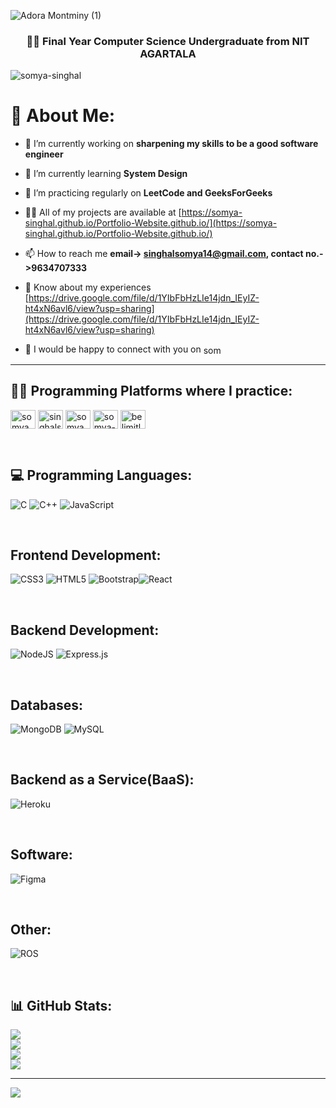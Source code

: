 ![Adora Montminy (1)](https://user-images.githubusercontent.com/88088520/177931802-0988f087-04bf-4d82-84b6-fe18eb478396.png)

<h3 align="center">👩‍💻 Final Year Computer Science Undergraduate from NIT AGARTALA</h3>

<p align="left"> <img src="https://komarev.com/ghpvc/?username=somya-singhal&label=Profile%20views&color=0e75b6&style=flat" alt="somya-singhal" /> </p>

# 💫 About Me:
- 🔭 I’m currently working on **sharpening my skills to be a good software engineer**

- 🌱 I’m currently learning **System Design**

- 👯 I’m practicing regularly on **LeetCode and GeeksForGeeks**

- 👨‍💻 All of my projects are available at [https://somya-singhal.github.io/Portfolio-Website.github.io/](https://somya-singhal.github.io/Portfolio-Website.github.io/)

- 📫 How to reach me **email-> singhalsomya14@gmail.com, contact no.->9634707333**

- 📄 Know about my experiences [https://drive.google.com/file/d/1YIbFbHzLIe14jdn_IEyIZ-ht4xN6avl6/view?usp=sharing](https://drive.google.com/file/d/1YIbFbHzLIe14jdn_IEyIZ-ht4xN6avl6/view?usp=sharing)

- 🤝 I would be happy to connect with you on <a href="https://linkedin.com/in/somya-singhal-a110091b9" target="blank"><img align="center" src="https://raw.githubusercontent.com/rahuldkjain/github-profile-readme-generator/master/src/images/icons/Social/linked-in-alt.svg" alt="somya-singhal-a110091b9" height="17" width="30" /></a>

<hr />
  
<h2 align="left"> 👩‍💻 Programming Platforms where I practice:</h3>
<a href="https://www.codechef.com/users/somya_156" target="blank"><img align="center" src="https://cdn.jsdelivr.net/npm/simple-icons@3.1.0/icons/codechef.svg" alt="somya_156" height="30" width="40" /></a>
<a href="https://www.hackerrank.com/singhalsomya14" target="blank"><img align="center" src="https://raw.githubusercontent.com/rahuldkjain/github-profile-readme-generator/master/src/images/icons/Social/hackerrank.svg" alt="singhalsomya14" height="30" width="40" /></a>
<a href="https://codeforces.com/profile/somya_singhal" target="blank"><img align="center" src="https://raw.githubusercontent.com/rahuldkjain/github-profile-readme-generator/master/src/images/icons/Social/codeforces.svg" alt="somya_singhal" height="30" width="40" /></a>
<a href="https://www.leetcode.com/somya-singhal" target="blank"><img align="center" src="https://raw.githubusercontent.com/rahuldkjain/github-profile-readme-generator/master/src/images/icons/Social/leet-code.svg" alt="somya-singhal" height="30" width="40" /></a>
<a href="https://auth.geeksforgeeks.org/user/belimitless" target="blank"><img align="center" src="https://raw.githubusercontent.com/rahuldkjain/github-profile-readme-generator/master/src/images/icons/Social/geeks-for-geeks.svg" alt="belimitless" height="30" width="40" /></a>
</p>

<br>

## 💻 Programming Languages:
![C](https://img.shields.io/badge/c-%2300599C.svg?style=for-the-badge&logo=c&logoColor=white) ![C++](https://img.shields.io/badge/c++-%2300599C.svg?style=for-the-badge&logo=c%2B%2B&logoColor=white) ![JavaScript](https://img.shields.io/badge/javascript-%23323330.svg?style=for-the-badge&logo=javascript&logoColor=%23F7DF1E)

<br>

## Frontend Development:
![CSS3](https://img.shields.io/badge/css3-%231572B6.svg?style=for-the-badge&logo=css3&logoColor=white)  ![HTML5](https://img.shields.io/badge/html5-%23E34F26.svg?style=for-the-badge&logo=html5&logoColor=white) ![Bootstrap](https://img.shields.io/badge/bootstrap-%23563D7C.svg?style=for-the-badge&logo=bootstrap&logoColor=white)![React](https://img.shields.io/badge/react-%2320232a.svg?style=for-the-badge&logo=react&logoColor=%2361DAFB) 

<br>

## Backend Development:
![NodeJS](https://img.shields.io/badge/node.js-6DA55F?style=for-the-badge&logo=node.js&logoColor=white) ![Express.js](https://img.shields.io/badge/express.js-%23404d59.svg?style=for-the-badge&logo=express&logoColor=%2361DAFB)

<br>

## Databases:
![MongoDB](https://img.shields.io/badge/MongoDB-%234ea94b.svg?style=for-the-badge&logo=mongodb&logoColor=white) ![MySQL](https://img.shields.io/badge/mysql-%2300f.svg?style=for-the-badge&logo=mysql&logoColor=white)

<br>

## Backend as a Service(BaaS):
![Heroku](https://img.shields.io/badge/heroku-%23430098.svg?style=for-the-badge&logo=heroku&logoColor=white)

<br>

## Software:
![Figma](https://img.shields.io/badge/figma-%23F24E1E.svg?style=for-the-badge&logo=figma&logoColor=white)

<br>

## Other:
![ROS](https://img.shields.io/badge/ros-%230A0FF9.svg?style=for-the-badge&logo=ros&logoColor=white) 
</p>

<br>

## 📊 GitHub Stats:
![](https://github-readme-stats.vercel.app/api/top-langs?username=somya-singhal&theme=dracula&hide_border=false&show_icons=true&locale=en&layout=compact)<br/>
![](https://github-readme-stats.vercel.app/api?username=somya-singhal&theme=dracula&hide_border=false&include_all_commits=false&count_private=false)<br/>
![](https://github-readme-streak-stats.herokuapp.com/?user=somya-singhal&theme=dracula&hide_border=false)<br/>
![](https://github-readme-stats.vercel.app/api/top-langs/?username=somya-singhal&theme=dracula&hide_border=false&include_all_commits=false&count_private=false&layout=compact)

---


[![](https://visitcount.itsvg.in/api?id=somya-singhal&icon=1&color=5)](https://visitcount.itsvg.in)

